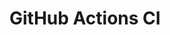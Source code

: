 # GitHub Actions CI

























































































































































































































































































































































































































































































































































































































































































































































































































































































































































































































































































































































































































































































































































































































































































































































































































































































































































































































































































































































































































































































































































































































































































































































































